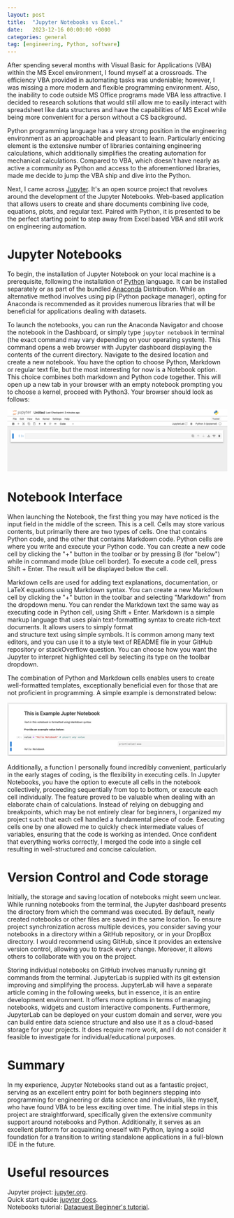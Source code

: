 ```yaml
---
layout: post
title:  "Jupyter Notebooks vs Excel."
date:   2023-12-16 00:00:00 +0000
categories: general
tag: [engineering, Python, software]
---
```


After spending several months with Visual Basic for Applications (VBA) within the MS Excel environment, I found myself at a crossroads. 
The efficiency VBA provided in automating tasks was undeniable; however, I was missing a more modern and flexible programming environment. 
Also, the inability to code outside MS Office programs made VBA less attractive. I decided to research solutions that would still allow me to
easily interact with spreadsheet like data structures and have the capabilities of MS Excel while being more convenient for a person without a CS background.

Python programming language has a very strong position in the engineering environment as an approachable and pleasant to learn. Particularly enticing element
is the extensive number of libraries containing engineering calculations, which additionally simplifies the creating automation for mechanical calculations.
Compared to VBA, which doesn't have nearly as active a community as Python and access to the aforementioned libraries, made me decide to jump the VBA ship and dive into the Python.

Next, I came across <a href="https://jupyter.org/" target="_blank" rel="noopener">Jupyter</a>. It's an open source project
that revolves around the development of the Jupyter Notebooks. Web-based application that allows users to create and share documents combining live code, 
equations, plots, and regular text. Paired with Python, it is presented to be the perfect starting point to step away from Excel based VBA and still
work on engineering automation. 

# Jupyter Notebooks
To begin, the installation of Jupyter Notebook on your local machine is a prerequisite, following the installation of <a href="https://www.Python.org/" target="_blank" rel="noopener">Python</a> 
language.
It can be installed separately or as part of the bundled <a href="https://www.anaconda.com/download" target="_blank" rel="noopener">Anaconda</a> Distribution.
While an alternative method involves using pip (Python package manager), opting for Anaconda is recommended as it provides numerous libraries that will
be beneficial for applications dealing with datasets.

To launch the notebooks, you can run the Anaconda Navigator and choose the notebook in the Dashboard, or simply type `jupyter notebook` in terminal (the exact command may vary depending on your operating system).
This command opens a web browser with Jupyter dashboard displaying the contents of the current directory. Navigate to the desired location and create a new notebook.
You have the option to choose Python, Markdown or regular text file, but the most interesting for now is a Notebook option.
This choice combines both markdown and Python code together.
This will open up a new tab in your browser with an empty notebook prompting you to choose a kernel, proceed with Python3.
Your browser should look as follows:

<center>
<img src="https://raw.githubusercontent.com/furmanp/my-personal-website/master/_posts/2023-12-16-jupyter-notebooks/assets/empty-notebook.png">
</center>

# Notebook Interface
When launching the Notebook, the first thing you may have noticed is the input field in the middle of the screen. This is a cell. Cells may store various contents, but 
primarily there are two types of cells. One that contains Python code, and the other that contains Markdown code.
Python cells are where you write and execute your Python code. You can create a new code cell by clicking the "+" button in the toolbar or by pressing B (for "below") while in command mode (blue cell border).
To execute a code cell, press Shift + Enter. The result will be displayed below the cell.

Markdown cells are used for adding text explanations, documentation, or LaTeX equations using Markdown syntax. 
You can create a new Markdown cell by clicking the "+" button in the toolbar and selecting "Markdown" from the dropdown menu.
You can render the Markdown text the same way as executing code in Python cell, using Shift + Enter.
Markdown is a simple markup language that uses plain text-formatting syntax to create rich-text documents. It allows users to simply format  
and structure text using simple symbols. It is common among many text editors, and you can use it to a style text of README file in your GitHub repository or
stackOverflow question. 
You can choose how you want the Jupyter to interpret highlighted cell by selecting its type on the toolbar dropdown.

The combination of Python and Markdown cells enables users to create well-formatted templates, exceptionally beneficial even for those that 
are not proficient in programming. A simple example is demonstrated below: 

<center>
<img src="https://raw.githubusercontent.com/furmanp/my-personal-website/master/_posts/2023-12-16-jupyter-notebooks/assets/example-notebook.png">
</center>

Additionally, a function I personally found incredibly convenient, particularly in the early stages of coding, is the flexibility in executing cells.
In Jupyter Notebooks, you have the option to execute all cells in the notebook collectively, proceeding sequentially from top to bottom, or execute each cell individually.
The feature proved to be valuable when dealing with an elaborate chain of calculations. 
Instead of relying on debugging and breakpoints, which may be not entirely clear for beginners, I organized my project such
that each cell handled a fundamental piece of code.
Executing cells one by one allowed me to quickly check intermediate values of variables, ensuring that the code is working as intended.
Once confident that everything works correctly, I merged the code into a single cell resulting in well-structured and concise calculation.

# Version Control and Code storage
Initially, the storage and saving location of notebooks might seem unclear. While running notebooks from the terminal, 
the Jupyter dashboard presents the directory from which the command was executed. By default, newly created notebooks or other files are saved 
in the same location. 
To ensure project synchronization across multiple devices, you consider saving your notebooks
in a directory within a GitHub repository, or in your DropBox directory. I would recommend using GitHub, since
it provides an extensive version control, allowing you to track every change. Moreover, it allows others 
to collaborate with you on the project.

Storing individual notebooks on GitHub involves manually running git commands from the terminal. 
JupyterLab is supplied with its git extension improving and simplifying the process. JupyterLab will have a separate article coming in the following weeks, but
in essence, it is an entire development environment. 
It offers more options in terms of managing notebooks, widgets and custom interactive components.
Furthermore, JupyterLab can be deployed on your custom domain and server, were you can build entire data science structure and 
also use it as a cloud-based storage for your projects. It does require more work, and I do not consider it feasible to investigate
for individual/educational purposes.


# Summary
In my experience, Jupyter Notebooks stand out as a fantastic project, serving as an excellent entry point for both beginners stepping into programming for 
engineering or data science and individuals, like myself, who have found VBA to be less exciting over time. The initial steps in this project are straightforward, 
 specifically given the extensive community support around notebooks and Python. Additionally, it serves as an excellent platform for acquainting oneself with Python, 
laying a solid foundation for a transition to writing standalone applications in a full-blown IDE in the future.

# Useful resources
Jupyter project: <a href="https://jupyter.org/" target="_blank" rel="noopener">jupyter.org</a>. <br>
Quick start quide: <a href="https://jupyter-notebook-beginner-guide.readthedocs.io/en/latest/what_is_jupyter.html" target="_blank" rel="noopener">jupyter docs</a>. <br>
Notebooks tutorial: <a href="https://www.dataquest.io/blog/jupyter-notebook-tutorial/" target="_blank" rel="noopener">Dataquest Beginner's tutorial</a>. <br>
